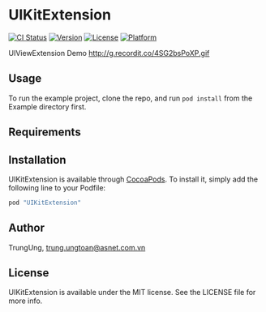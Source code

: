 # UIKitExtension

[![CI Status](http://img.shields.io/travis/TrungUng/UIKitExtension.svg?style=flat)](https://travis-ci.org/TrungUng/UIKitExtension)
[![Version](https://img.shields.io/cocoapods/v/UIKitExtension.svg?style=flat)](http://cocoapods.org/pods/UIKitExtension)
[![License](https://img.shields.io/cocoapods/l/UIKitExtension.svg?style=flat)](http://cocoapods.org/pods/UIKitExtension)
[![Platform](https://img.shields.io/cocoapods/p/UIKitExtension.svg?style=flat)](http://cocoapods.org/pods/UIKitExtension)

UIViewExtension Demo
http://g.recordit.co/4SG2bsPoXP.gif

## Usage

To run the example project, clone the repo, and run `pod install` from the Example directory first.

## Requirements

## Installation

UIKitExtension is available through [CocoaPods](http://cocoapods.org). To install
it, simply add the following line to your Podfile:

```ruby
pod "UIKitExtension"
```

## Author

TrungUng, trung.ungtoan@asnet.com.vn

## License

UIKitExtension is available under the MIT license. See the LICENSE file for more info.
